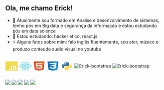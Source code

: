 ## **Ola, me chamo Erick!**


- 🔭 Atualmente sou formado em Analise e desenvolvimento de sistemas, tenho pós em Big data e segurança da informação e estou estudando pós em data science
- 🌱 Estou estudando: hacker etico, react.js 
- ⚡ Alguns fatos sobre mim: falo inglês fluentemente, sou ator, músico e produzo conteudo audio visual no youtube

<div style="display: inline_block"><br>
  <img align="center" alt="Erick-Js" height="30" width="40" src="https://raw.githubusercontent.com/devicons/devicon/master/icons/javascript/javascript-plain.svg">
  <img align="center" alt="Erick-React" height="30" width="40" src="https://raw.githubusercontent.com/devicons/devicon/master/icons/react/react-original.svg">
  <img align="center" alt="Erick-HTML" height="30" width="40" src="https://raw.githubusercontent.com/devicons/devicon/master/icons/html5/html5-original.svg">
  <img align="center" alt="Erick-CSS" height="30" width="40" src="https://raw.githubusercontent.com/devicons/devicon/master/icons/css3/css3-original.svg">
  <img align="center" alt="Erick-Python" height="30" width="40" src="https://raw.githubusercontent.com/devicons/devicon/master/icons/python/python-original.svg">
  <img align="center" alt="Erick-bootstrap" height="30" widith="40" src="https://cdn.jsdelivr.net/gh/devicons/devicon/icons/bootstrap/bootstrap-original-wordmark.svg">
  <img align="center" alt="Erick-bootstrap" height="30" widith="40" src="https://cdn.jsdelivr.net/gh/devicons/devicon/icons/gimp/gimp-original.svg">
</div>

##

<div>
 <a href="https://www.youtube.com/channel/UC_MOII7CzQ_inBxts8ApzuA"><img src="https://img.shields.io/badge/YouTube_Gaming-FF0000?style=for-the-badge&logo=youtube-gaming&logoColor=white"></a>
 <a href="https://www.youtube.com/channel/UCN9kmCsnuzI-LuMFoeG_UMg"><img src="https://img.shields.io/badge/YouTube-FF0000?style=for-the-badge&logo=youtube&logoColor=white" target="_blank"></a>
  <a href="www.instagram.com/0cara_da_ti" target="_blank"><img src="https://img.shields.io/badge/-Instagram-%23E4405F?style=for-the-badge&logo=instagram&logoColor=white" target="_blank"></a> 
   <a href="https://www.linkedin.com/in/erick-de-jesus-lima-0864591b3/" target="_blank"><img src="https://img.shields.io/badge/-LinkedIn-%230077B5?style=for-the-badge&logo=linkedin&logoColor=white" target="_blank"></a>
    <a href="https://wa.me/5561983021271"><img src="https://img.shields.io/badge/WhatsApp-25D366?style=for-the-badge&logo=whatsapp&logoColor=white"></a>
</div>

